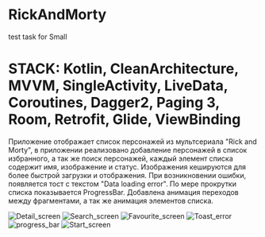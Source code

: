 # RickAndMorty
 test task for Small
 
# STACK: Kotlin, CleanArchitecture, MVVM, SingleActivity, LiveData, Coroutines, Dagger2, Paging 3, Room, Retrofit, Glide, ViewBinding

Приложение отображает список персонажей из мультсериала "Rick and Morty", 
в приложении реализовано добавление персонажей в список избранного, а так же поиск персонажей,
каждый элемент списка содержит имя, изображение и статус.
Изображения кешируются для более быстрой загрузки и отображения.
При возникновении ошибки, появляется тост с текстом "Data loading error".
По мере прокрутки списка показывается ProgressBar.
Добавлена анимация переходов между фрагментами, а так же анимация элементов списка.


![Detail_screen](https://github.com/ikurbankulov/RickAndMorty/assets/106450515/01ac9fff-af7f-4746-9cfd-a31fd3bb11a0)
![Search_screen](https://github.com/ikurbankulov/RickAndMorty/assets/106450515/184eaef8-b25d-42e2-8248-716c7da9ca42)
![Favourite_screen](https://github.com/ikurbankulov/RickAndMorty/assets/106450515/1d0da95d-10cb-4061-8be6-5ebd43490c5d)
![Toast_error](https://github.com/ikurbankulov/RickAndMorty/assets/106450515/b7383de1-db1a-407f-bcef-bd4c415f51cf)
![progress_bar](https://github.com/ikurbankulov/RickAndMorty/assets/106450515/738d88a9-d6dc-45f5-9072-f1469d0c41e2)
![Start_screen](https://github.com/ikurbankulov/RickAndMorty/assets/106450515/932f7c77-db88-4844-bfcc-0d10af6c12cd)
